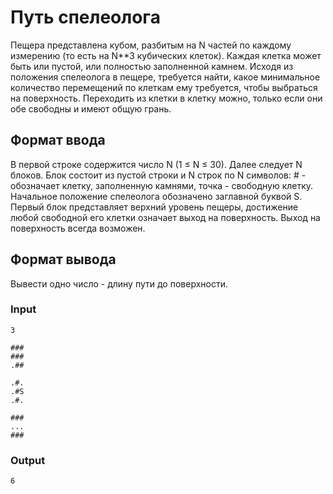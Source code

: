 # Путь спелеолога

Пещера представлена кубом, разбитым на N частей по каждому измерению (то есть на N**3 кубических клеток). Каждая клетка может быть или пустой, или полностью заполненной камнем. 
Исходя из положения спелеолога в пещере, требуется найти, какое минимальное количество перемещений по клеткам ему требуется, чтобы выбраться на поверхность. Переходить из клетки в клетку можно, только если они обе свободны и имеют общую грань.

## Формат ввода
В первой строке содержится число N (1 ≤ N ≤ 30). Далее следует N блоков. Блок состоит из пустой строки и N строк по N символов: # - обозначает клетку, заполненную камнями, точка - свободную клетку. Начальное положение спелеолога обозначено заглавной буквой S. 
Первый блок представляет верхний уровень пещеры, достижение любой свободной его клетки означает выход на поверхность. Выход на поверхность всегда возможен.

## Формат вывода
Вывести одно число - длину пути до поверхности.

### Input
```text
3

###
###
.##

.#.
.#S
.#.

###
...
###
```

### Output
```text
6
```